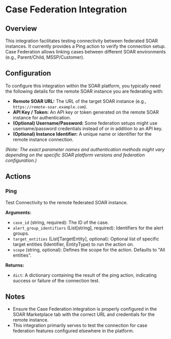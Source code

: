 # Case Federation Integration

## Overview

This integration facilitates testing connectivity between federated SOAR instances. It currently provides a Ping action to verify the connection setup. Case Federation allows linking cases between different SOAR environments (e.g., Parent/Child, MSSP/Customer).

## Configuration

To configure this integration within the SOAR platform, you typically need the following details for the remote SOAR instance you are federating with:

*   **Remote SOAR URL:** The URL of the target SOAR instance (e.g., `https://remote-soar.example.com`).
*   **API Key / Token:** An API key or token generated on the remote SOAR instance for authentication.
*   **(Optional) Username/Password:** Some federation setups might use username/password credentials instead of or in addition to an API key.
*   **(Optional) Instance Identifier:** A unique name or identifier for the remote instance connection.

*(Note: The exact parameter names and authentication methods might vary depending on the specific SOAR platform versions and federation configuration.)*

## Actions

### Ping

Test Connectivity to the remote federated SOAR instance.

**Arguments:**

*   `case_id` (string, required): The ID of the case.
*   `alert_group_identifiers` (List[string], required): Identifiers for the alert groups.
*   `target_entities` (List[TargetEntity], optional): Optional list of specific target entities (Identifier, EntityType) to run the action on.
*   `scope` (string, optional): Defines the scope for the action. Defaults to "All entities".

**Returns:**

*   `dict`: A dictionary containing the result of the ping action, indicating success or failure of the connection test.

## Notes

*   Ensure the Case Federation integration is properly configured in the SOAR Marketplace tab with the correct URL and credentials for the remote instance.
*   This integration primarily serves to test the connection for case federation features configured elsewhere in the platform.
